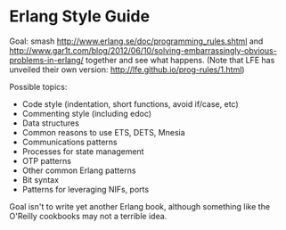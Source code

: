 Erlang Style Guide
==================

Goal: smash http://www.erlang.se/doc/programming_rules.shtml and
http://www.gar1t.com/blog/2012/06/10/solving-embarrassingly-obvious-problems-in-erlang/
together and see what happens. (Note that LFE has unveiled their own version: http://lfe.github.io/prog-rules/1.html)

Possible topics:

* Code style (indentation, short functions, avoid if/case, etc)
* Commenting style (including edoc)
* Data structures
* Common reasons to use ETS, DETS, Mnesia
* Communications patterns
* Processes for state management
* OTP patterns
* Other common Erlang patterns
* Bit syntax
* Patterns for leveraging NIFs, ports

Goal isn't to write yet another Erlang book, although something like
the O'Reilly cookbooks may not a terrible idea.
